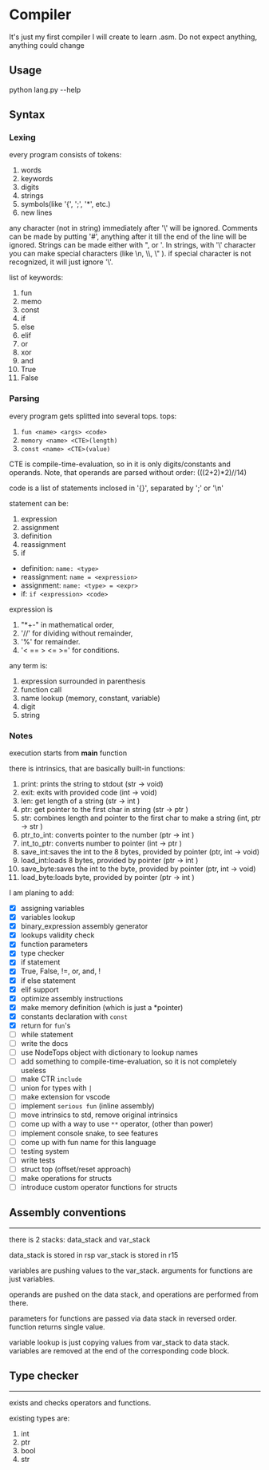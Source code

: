 # Compiler
It's just my first compiler I will create to learn .asm.
Do not expect anything, anything could change
## Usage
python lang.py --help
## Syntax
### Lexing
every program consists of tokens:
1. words
1. keywords
1. digits
1. strings
1. symbols(like '{', ';', '*', etc.)
1. new lines

any character (not in string) immediately after '\\' will be ignored.
Comments can be made by putting '#', anything after it till the end of the line will be ignored.
Strings can be made either with ", or '.
In strings, with '\\' character you can make special characters (like \\n, \\\\, \\" ).
if special character is not recognized, it will just ignore '\\'.

list of keywords:
1. fun
1. memo
1. const
1. if
1. else
1. elif
1. or
1. xor
1. and
1. True
1. False
### Parsing
every program gets splitted into several tops.
tops: 
1. `fun <name> <args> <code>`
1. `memory <name> <CTE>(length)`
1. `const <name> <CTE>(value)`

CTE is compile-time-evaluation, so in it is only digits/constants and operands. Note, that operands are parsed without order: (((2+2)*2)//14)

code is a list of statements inclosed in '{}', separated by ';' or '\\n'

statement can be:
1. expression
1. assignment
1. definition
1. reassignment
1. if

- definition: `name: <type>`
- reassignment: `name = <expression>`
- assignment: `name: <type> = <expr>`
- if: `if <expression> <code>`

expression is 
1. "*+-" in mathematical order,
1. '//' for dividing without remainder,
1. '%' for remainder.
1. '< == > <= >=' for conditions.

any term is:
1. expression surrounded in parenthesis
1. function call
1. name lookup (memory, constant, variable)
1. digit
1. string
### Notes
execution starts from **main** function	

there is intrinsics, that are basically  built-in functions:
1. print: prints the string to stdout                                  (str     -> void)
1. exit: exits with provided code                                      (int     -> void)
1. len: get length of a string                                         (str     -> int )
1. ptr: get pointer to the first char in string                        (str     -> ptr )
1. str: combines length and pointer to the first char to make a string (int, ptr -> str )
1. ptr_to_int: converts pointer to the number                          (ptr     -> int )
1. int_to_ptr: converts number to pointer                              (int     -> ptr )
1. save_int:saves the int to the 8 bytes, provided by pointer          (ptr, int -> void)
1. load_int:loads 8 bytes, provided by pointer                         (ptr     -> int )
1. save_byte:saves the int to the byte, provided by pointer            (ptr, int -> void)
1. load_byte:loads byte, provided by pointer                           (ptr     -> int )

I am planing to add:
- [x] assigning variables
- [x] variables lookup
- [x] binary_expression assembly generator
- [x] lookups validity check
- [x] function parameters
- [x] type checker
- [x] if statement
- [x] True, False, !=, or, and, !
- [x] if else statement
- [x] elif support
- [x] optimize assembly instructions
- [x] make memory definition (which is just a *pointer)
- [x] constants declaration with `const`
- [x] return for `fun`'s
- [ ] while  statement
- [ ] write the docs
- [ ] use NodeTops object with dictionary to lookup names
- [ ] add something to compile-time-evaluation, so it is not completely useless
- [ ] make CTR `include`
- [ ] union for types with `|`
- [ ] make extension for vscode
- [ ] implement `serious fun` (inline assembly) 
- [ ] move intrinsics to std, remove original intrinsics
- [ ] come up with a way to use `**` operator, (other than power)
- [ ] implement console snake, to see features
- [ ] come up with fun name for this language
- [ ] testing system
- [ ] write tests
- [ ] struct top (offset/reset approach) 
- [ ] make operations for structs
- [ ] introduce custom operator functions for structs
## Assembly conventions
---
there is 2 stacks: data_stack and var_stack

data_stack is stored in rsp
var_stack is stored in r15

variables are pushing values to the var_stack.
arguments for functions are just variables.

operands are pushed on the data stack, and operations are performed from there.

parameters for functions are passed via data stack in reversed order.
function returns single value.

variable lookup is just copying values from var_stack to data stack.
variables are removed at the end of the corresponding code block.
## Type checker
---
exists and checks operators and functions.

existing types are:
1. int
1. ptr
1. bool
1. str

